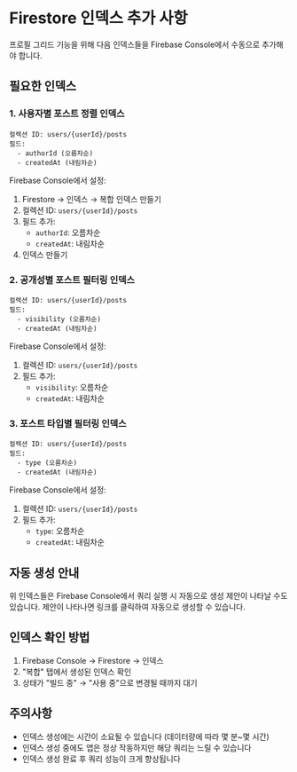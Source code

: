 # Firestore 인덱스 추가 사항

프로필 그리드 기능을 위해 다음 인덱스들을 Firebase Console에서 수동으로 추가해야 합니다.

## 필요한 인덱스

### 1. 사용자별 포스트 정렬 인덱스

```
컬렉션 ID: users/{userId}/posts
필드:
  - authorId (오름차순)
  - createdAt (내림차순)
```

Firebase Console에서 설정:
1. Firestore → 인덱스 → 복합 인덱스 만들기
2. 컬렉션 ID: `users/{userId}/posts`
3. 필드 추가:
   - `authorId`: 오름차순
   - `createdAt`: 내림차순
4. 인덱스 만들기

### 2. 공개성별 포스트 필터링 인덱스

```
컬렉션 ID: users/{userId}/posts
필드:
  - visibility (오름차순)
  - createdAt (내림차순)
```

Firebase Console에서 설정:
1. 컬렉션 ID: `users/{userId}/posts`
2. 필드 추가:
   - `visibility`: 오름차순
   - `createdAt`: 내림차순

### 3. 포스트 타입별 필터링 인덱스

```
컬렉션 ID: users/{userId}/posts
필드:
  - type (오름차순)
  - createdAt (내림차순)
```

Firebase Console에서 설정:
1. 컬렉션 ID: `users/{userId}/posts`
2. 필드 추가:
   - `type`: 오름차순
   - `createdAt`: 내림차순

## 자동 생성 안내

위 인덱스들은 Firebase Console에서 쿼리 실행 시 자동으로 생성 제안이 나타날 수도 있습니다. 
제안이 나타나면 링크를 클릭하여 자동으로 생성할 수 있습니다.

## 인덱스 확인 방법

1. Firebase Console → Firestore → 인덱스
2. "복합" 탭에서 생성된 인덱스 확인
3. 상태가 "빌드 중" → "사용 중"으로 변경될 때까지 대기

## 주의사항

- 인덱스 생성에는 시간이 소요될 수 있습니다 (데이터량에 따라 몇 분~몇 시간)
- 인덱스 생성 중에도 앱은 정상 작동하지만 해당 쿼리는 느릴 수 있습니다
- 인덱스 생성 완료 후 쿼리 성능이 크게 향상됩니다
